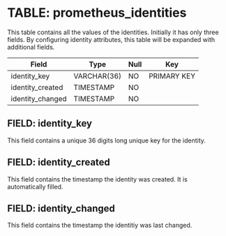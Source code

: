 # TABLE: prometheus_identities
This table contains all the values of the identities. Initially it has only three fields. By configuring identity attributes, this table
will be expanded with additional fields.

| Field            | Type        | Null | Key         |
| ---------------- | ----------- | ---- | ----------- |
| identity_key     | VARCHAR(36) | NO   | PRIMARY KEY |
| identity_created | TIMESTAMP   | NO   |             |
| identity_changed | TIMESTAMP   | NO   |             |

## FIELD: identity_key
This field contains a unique 36 digits long unique key for the identity.

## FIELD: identity_created
This field contains the timestamp the identity was created. It is automatically filled.

## FIELD: identity_changed
This field contains the timestamp the identitiy was last changed.